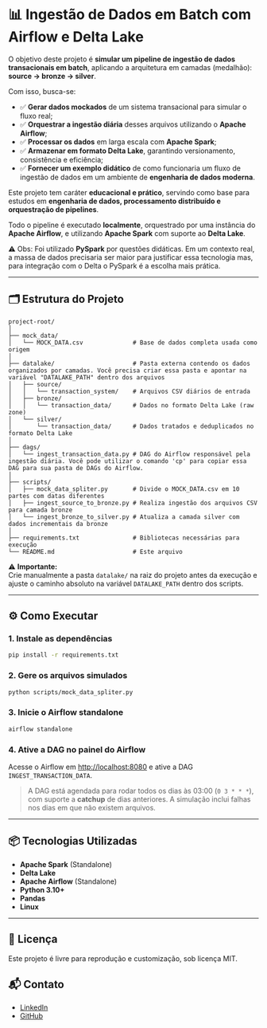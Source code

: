 # 📊 Ingestão de Dados em Batch com Airflow e Delta Lake

O objetivo deste projeto é **simular um pipeline de ingestão de dados transacionais em batch**, aplicando a arquitetura em camadas (medalhão): **source → bronze → silver**.  

Com isso, busca-se:  
- ✅ **Gerar dados mockados** de um sistema transacional para simular o fluxo real;  
- ✅ **Orquestrar a ingestão diária** desses arquivos utilizando o **Apache Airflow**;  
- ✅ **Processar os dados** em larga escala com **Apache Spark**;  
- ✅ **Armazenar em formato Delta Lake**, garantindo versionamento, consistência e eficiência;  
- ✅ **Fornecer um exemplo didático** de como funcionaria um fluxo de ingestão de dados em um ambiente de **engenharia de dados moderna**.  

Este projeto tem caráter **educacional e prático**, servindo como base para estudos em **engenharia de dados, processamento distribuído e orquestração de pipelines**. 

Todo o pipeline é executado **localmente**, orquestrado por uma instância do **Apache Airflow**, e utilizando **Apache Spark** com suporte ao **Delta Lake**.

⚠️ Obs: Foi utilizado **PySpark** por questões didáticas. Em um contexto real, a massa de dados precisaria ser maior para justificar essa tecnologia mas, para integração com o Delta o PySpark é a escolha mais prática.

---

## 🗂 Estrutura do Projeto

```
project-root/
│
├── mock_data/
│   └── MOCK_DATA.csv              # Base de dados completa usada como origem
│
├── datalake/                      # Pasta externa contendo os dados organizados por camadas. Você precisa criar essa pasta e apontar na variável "DATALAKE_PATH" dentro dos arquivos
│   ├── source/
│   │   └── transaction_system/    # Arquivos CSV diários de entrada
│   ├── bronze/
│   │   └── transaction_data/      # Dados no formato Delta Lake (raw zone)
│   └── silver/
│       └── transaction_data/      # Dados tratados e deduplicados no formato Delta Lake
│
├── dags/
│   └── ingest_transaction_data.py # DAG do Airflow responsável pela ingestão diária. Você pode utilizar o comando 'cp' para copiar essa DAG para sua pasta de DAGs do Airflow.
│
├── scripts/
│   ├── mock_data_spliter.py       # Divide o MOCK_DATA.csv em 10 partes com datas diferentes
│   ├── ingest_source_to_bronze.py # Realiza ingestão dos arquivos CSV para camada bronze
│   └── ingest_bronze_to_silver.py # Atualiza a camada silver com dados incrementais da bronze
│
├── requirements.txt               # Bibliotecas necessárias para execução
└── README.md                      # Este arquivo
```

⚠️ **Importante:**  
Crie manualmente a pasta `datalake/` na raiz do projeto antes da execução e ajuste o caminho absoluto na variável `DATALAKE_PATH` dentro dos scripts.

---

## ⚙️ Como Executar

### 1. Instale as dependências
```bash
pip install -r requirements.txt
```

### 2. Gere os arquivos simulados
```bash
python scripts/mock_data_spliter.py
```

### 3. Inicie o Airflow standalone
```bash
airflow standalone
```

### 4. Ative a DAG no painel do Airflow
Acesse o Airflow em [http://localhost:8080](http://localhost:8080) e ative a DAG `INGEST_TRANSACTION_DATA`.

> A DAG está agendada para rodar todos os dias às 03:00 (`0 3 * * *`), com suporte a **catchup** de dias anteriores. A simulação inclui falhas nos dias em que não existem arquivos.

---


## 📦 Tecnologias Utilizadas

- **Apache Spark** (Standalone)
- **Delta Lake**
- **Apache Airflow** (Standalone)
- **Python 3.10+**
- **Pandas**
- **Linux**

---

## 📄 Licença
Este projeto é livre para reprodução e customização, sob licença MIT.

## 📬 Contato

- [LinkedIn](https://www.linkedin.com/in/thiago-cbferreira/)  
- [GitHub](https://github.com/ThiagoCBF) 
